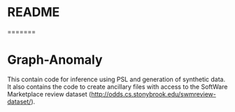 
# README #

=======
# Graph-Anomaly

This contain code for inference using PSL and generation of synthetic data. It also contains the code to create ancillary files with access
to the SoftWare Marketplace review dataset (http://odds.cs.stonybrook.edu/swmreview-dataset/). 
